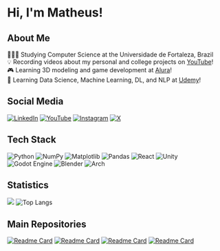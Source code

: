 # Hi, I'm Matheus!

## About Me

👩🏻‍🎓 Studying Computer Science at the Universidade de Fortaleza, Brazil <br/>
💡 Recording videos about my personal and college projects on [YouTube](https://www.youtube.com/@matheusnajal)! <br/>
🎮 Learning 3D modeling and game development at [Alura](https://www.alura.com.br/)!<br/>
💭 Learning Data Science, Machine Learning, DL, and NLP at [Udemy](https://www.udemy.com/)!

## Social Media

[![LinkedIn](https://img.shields.io/badge/linkedin-%230077B5.svg?style=for-the-badge&logo=linkedin&logoColor=white)](https://www.linkedin.com/in/matheus-najal-cruz-ba20b3296/) [![YouTube](https://img.shields.io/badge/YouTube-%23FF0000.svg?style=for-the-badge&logo=YouTube&logoColor=white)](https://www.youtube.com/@matheusnajal) [![Instagram](https://img.shields.io/badge/Instagram-%23E4405F.svg?style=for-the-badge&logo=Instagram&logoColor=white)](https://www.instagram.com/matheusnajal/) [![X](https://img.shields.io/badge/X-%23000000.svg?style=for-the-badge&logo=X&logoColor=white)](https://x.com/matheusnajal)

## Tech Stack

![Python](https://img.shields.io/badge/python-3670A0?style=for-the-badge&logo=python&logoColor=ffdd54) ![NumPy](https://img.shields.io/badge/numpy-%23013243.svg?style=for-the-badge&logo=numpy&logoColor=white) ![Matplotlib](https://img.shields.io/badge/Matplotlib-%23ffffff.svg?style=for-the-badge&logo=Matplotlib&logoColor=black) ![Pandas](https://img.shields.io/badge/pandas-%23150458.svg?style=for-the-badge&logo=pandas&logoColor=white) ![React](https://img.shields.io/badge/react-%2320232a.svg?style=for-the-badge&logo=react&logoColor=%2361DAFB) ![Unity](https://img.shields.io/badge/unity-%23000000.svg?style=for-the-badge&logo=unity&logoColor=white) ![Godot Engine](https://img.shields.io/badge/GODOT-%23FFFFFF.svg?style=for-the-badge&logo=godot-engine) ![Blender](https://img.shields.io/badge/blender-%23F5792A.svg?style=for-the-badge&logo=blender&logoColor=white) ![Arch](https://img.shields.io/badge/Arch%20Linux-1793D1?logo=arch-linux&logoColor=fff&style=for-the-badge)

## Statistics

![](https://github-readme-stats.vercel.app/api?username=matheusnajal&show_icons=true&theme=algolia&line_height=20) ![Top Langs](https://github-readme-stats.vercel.app/api/top-langs/?username=matheusnajal&layout=compact&theme=algolia)

## Main Repositories

[![Readme Card](https://github-readme-stats.vercel.app/api/pin/?username=matheusnajal&repo=Beecrowd&theme=algolia&cache_bust=${Math.random()})](https://github.com/matheusnajal/Beecrowd)
[![Readme Card](https://github-readme-stats.vercel.app/api/pin/?username=matheusnajal&repo=LeetCode&theme=algolia&cache_bust=${Math.random()})](https://github.com/matheusnajal/LeetCode)
[![Readme Card](https://github-readme-stats.vercel.app/api/pin/?username=matheusnajal&repo=Depths-of-the-Mind&theme=algolia&cache_bust=${Math.random()})](https://github.com/matheusnajal/Depths-of-the-Mind)
[![Readme Card](https://github-readme-stats.vercel.app/api/pin/?username=matheusnajal&repo=100-Days-Of-Code&theme=algolia&cache_bust=${Math.random()})](https://github.com/matheusnajal/100-Days-Of-Code)
